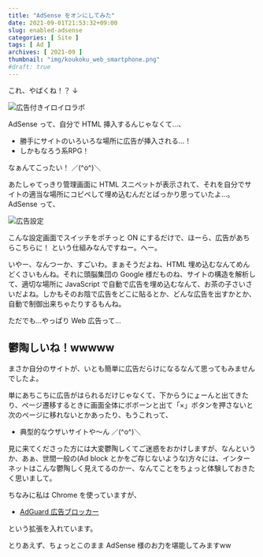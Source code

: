 ```yaml
---
title: "AdSense をオンにしてみた"
date: 2021-09-01T21:53:32+09:00
slug: enabled-adsense
categories: [ Site ]
tags: [ Ad ]
archives: [ 2021-09 ]
thumbnail: "img/koukoku_web_smartphone.png"
#draft: true
---
```

これ、やばくね！？ ↓

![広告付きイロイロラボ](/img/iroiro-koukoku.png)

AdSense って、自分で HTML 挿入するんじゃなくて…、

* 勝手にサイトのいろいろな場所に広告が挿入される…！
* しかもなろう系RPG！

なぁんてこったい！ ／(^o^)＼

あたしゃてっきり管理画面に HTML スニペットが表示されて、それを自分でサイトの適当な場所にコピペして埋め込むんだとばっかり思っていたよ…。AdSense って、

![広告設定](/img/adsettings.png)

こんな設定画面でスイッチをポチっと ON にするだけで、ほーら、広告があちらこちらに！ という仕組みなんですねー。へー。

いやー、なんつーか、すごいわ。まぁそうだよね、HTML 埋め込むなんてめんどくさいもんね。それに頭脳集団の Google 様だものね、サイトの構造を解析して、適切な場所に JavaScript で自動で広告を埋め込むなんて、お茶の子さいさいだよね。しかもそのお陰で広告をどこに貼るとか、どんな広告を出すかとか、自動で制御出来ちゃたりするもんね。

ただでも…やっぱり Web 広告って…

## 鬱陶しいね！wwwww

まさか自分のサイトが、いとも簡単に広告だらけになるなんて思ってもみませんでしたよ。

単にあちこちに広告がはられるだけじゃなくて、下からうにょーんと出てきたり、ページ遷移するときに画面全体にボボーンと出て「×」ボタンを押さないと次のページに移れないとかあったり、もうこれって、

* 典型的なウザいサイトや～ん ／(^o^)＼

見に来てくださった方には大変鬱陶しくてご迷惑をおかけしますが、なんというか、あぁ、世間一般の(Ad block とかをご存じないような)方々には、インターネットはこんな鬱陶しく見えてるのかー、なんてことをちょっと体験しておきたく思いまして。

ちなみに私は Chrome を使っていますが、

* [AdGuard 広告ブロッカー](https://chrome.google.com/webstore/detail/adguard-adblocker/bgnkhhnnamicmpeenaelnjfhikgbkllg)

という拡張を入れています。

とりあえず、ちょっとこのまま AdSense 様のお力を堪能してみますww
